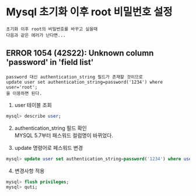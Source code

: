 # Mysql 초기화 이후  root 비밀번호 설정
    초기화 이후 root의 비밀번호를 바꾸고 싶을때
    다음과 같은 에러가 난다면...

## ERROR 1054 (42S22): Unknown column 'password' in 'field list' 
    password 대신 authentication_string 필드가 존재할 것이므로 
    update user set authentication_string=password('1234') where user='root'; 
    을 이용하면 된다.


1. user 테이블 조회
~~~ SQL
mysql> describe user;
~~~
2. authentication_string 필드 확인  
MYSQL 5.7부터 패스워드 컬럼명이 바뀌었다.

3. update 명령어로 페스워드 변경
~~~SQL
mysql> update user set authentication_string=password('1234') where user='root';
~~~

4. 변경사항 적용

~~~SQL
mysql> flush privileges;
mysql> quti;
~~~




